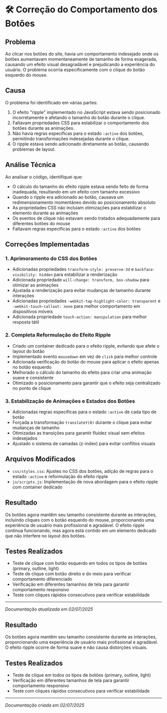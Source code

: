 # 🛠️ Correção do Comportamento dos Botões

## Problema
Ao clicar nos botões do site, havia um comportamento indesejado onde os botões aumentavam momentaneamente de tamanho de forma exagerada, causando um efeito visual desagradável e prejudicando a experiência do usuário. O problema ocorria especificamente com o clique do botão esquerdo do mouse.

## Causa
O problema foi identificado em várias partes:

1. O efeito "ripple" implementado no JavaScript estava sendo posicionado incorretamente e afetando o tamanho do botão durante o clique.
2. Faltavam propriedades CSS para estabilizar o comportamento dos botões durante as animações.
3. Não havia regras específicas para o estado `:active` dos botões, permitindo transformações indesejadas durante o clique.
4. O ripple estava sendo adicionado diretamente ao botão, causando problemas de layout.

## Análise Técnica
Ao analisar o código, identifiquei que:

- O cálculo do tamanho do efeito ripple estava sendo feito de forma inadequada, resultando em um efeito com tamanho excessivo
- Quando o ripple era adicionado ao botão, causava um redimensionamento momentâneo devido ao posicionamento absoluto
- As propriedades CSS não incluíam otimizações para estabilizar o elemento durante as animações
- Os eventos de clique não estavam sendo tratados adequadamente para diferentes botões do mouse
- Faltavam regras específicas para o estado `:active` dos botões

## Correções Implementadas

### 1. Aprimoramento do CSS dos Botões
- Adicionadas propriedades `transform-style: preserve-3d` e `backface-visibility: hidden` para estabilizar a renderização
- Adicionada propriedade `will-change: transform, box-shadow` para otimizar as animações
- Ajustada a renderização para evitar mudanças de tamanho durante interações
- Adicionadas propriedades `-webkit-tap-highlight-color: transparent` e `-webkit-touch-callout: none` para melhor comportamento em dispositivos móveis
- Adicionada propriedade `touch-action: manipulation` para melhor resposta tátil

### 2. Completa Reformulação do Efeito Ripple
- Criado um container dedicado para o efeito ripple, evitando que afete o layout do botão
- Implementado evento `mousedown` em vez de `click` para melhor controle
- Adicionada verificação do botão do mouse para aplicar o efeito apenas no botão esquerdo
- Melhorado o cálculo do tamanho do efeito para criar uma animação suave e consistente
- Otimizado o posicionamento para garantir que o efeito seja centralizado no ponto de clique

### 3. Estabilização de Animações e Estados dos Botões
- Adicionadas regras específicas para o estado `:active` de cada tipo de botão
- Forçada a transformação `translateY(0)` durante o clique para evitar mudanças de tamanho
- Otimizadas as transições para garantir fluidez visual sem efeitos indesejados
- Ajustado o sistema de camadas (z-index) para evitar conflitos visuais

## Arquivos Modificados
- `css/styles.css`: Ajustes no CSS dos botões, adição de regras para o estado `:active` e reformulação do efeito ripple
- `js/scripts.js`: Implementação de nova abordagem para o efeito ripple com container dedicado

## Resultado
Os botões agora mantêm seu tamanho consistente durante as interações, incluindo cliques com o botão esquerdo do mouse, proporcionando uma experiência de usuário mais profissional e agradável. O efeito ripple continua funcionando, mas agora está contido em um elemento dedicado que não interfere no layout dos botões.

## Testes Realizados
- Teste de clique com botão esquerdo em todos os tipos de botões (primary, outline, light)
- Teste de clique com botão direito e do meio para verificar comportamento diferenciado
- Verificação em diferentes tamanhos de tela para garantir comportamento responsivo
- Teste com cliques rápidos consecutivos para verificar estabilidade

---
*Documentação atualizada em 02/07/2025*

## Resultado
Os botões agora mantêm seu tamanho consistente durante as interações, proporcionando uma experiência de usuário mais profissional e agradável. O efeito ripple ocorre de forma suave e não causa distorções visuais.

## Testes Realizados
- Teste de clique em todos os tipos de botões (primary, outline, light)
- Verificação em diferentes tamanhos de tela para garantir comportamento responsivo
- Teste com cliques rápidos consecutivos para verificar estabilidade

---
*Documentação criada em 02/07/2025*

